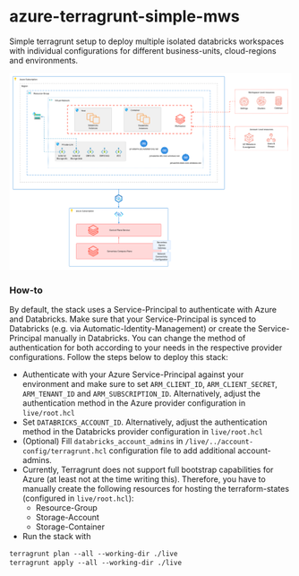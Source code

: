 # azure-terragrunt-simple-mws

Simple terragrunt setup to deploy multiple isolated databricks workspaces with individual configurations for different
business-units, cloud-regions and environments.

![](diagram.png)


### How-to
By default, the stack uses a Service-Principal to authenticate with Azure and Databricks. Make sure that your Service-Principal
is synced to Databricks (e.g. via Automatic-Identity-Management) or create the Service-Principal manually in Databricks.
You can change the method of authentication for both according to your needs in the respective provider configurations.
Follow the steps below to deploy this stack:

- Authenticate with your Azure Service-Principal against your environment and make sure to set `ARM_CLIENT_ID`, `ARM_CLIENT_SECRET`,
`ARM_TENANT_ID` and `ARM_SUBSCRIPTION_ID`. Alternatively, adjust the authentication method in the Azure provider configuration in `live/root.hcl`
- Set `DATABRICKS_ACCOUNT_ID`. Alternatively, adjust the authentication method in the Databricks provider configuration in `live/root.hcl`
- (Optional) Fill `databricks_account_admins` in `/live/../account-config/terragrunt.hcl` configuration file to add additional account-admins.
- Currently, Terragrunt does not support full bootstrap capabilities for Azure (at least not at the time writing this). Therefore, you
have to manually create the following resources for hosting the terraform-states (configured in `live/root.hcl`):
  - Resource-Group
  - Storage-Account
  - Storage-Container
- Run the stack with
```shell
terragrunt plan --all --working-dir ./live
terragrunt apply --all --working-dir ./live
```
